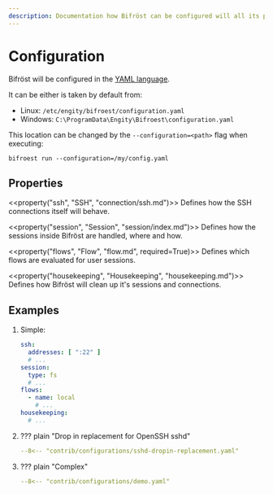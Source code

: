 ```yaml
---
description: Documentation how Bifröst can be configured will all its possible properties.
---
```

# Configuration

Bifröst will be configured in the [YAML language](https://en.wikipedia.org/wiki/YAML).

It can be either is taken by default from:

* Linux: `/etc/engity/bifroest/configuration.yaml`
* Windows: `C:\ProgramData\Engity\Bifroest\configuration.yaml`

This location can be changed by the `--configuration=<path>` flag when executing:
```{.shell linenums=0}
bifroest run --configuration=/my/config.yaml
```

## Properties

<<property("ssh", "SSH", "connection/ssh.md")>>
Defines how the SSH connections itself will behave.

<<property("session", "Session", "session/index.md")>>
Defines how the sessions inside Bifröst are handled, where and how.

<<property("flows", "Flow", "flow.md", required=True)>>
Defines which flows are evaluated for user sessions.

<<property("housekeeping", "Housekeeping", "housekeeping.md")>>
Defines how Bifröst will clean up it's sessions and connections.

## Examples

1. Simple:
    ```yaml
    ssh:
      addresses: [ ":22" ]
      # ...
    session:
      type: fs
      # ...
    flows:
      - name: local
        # ...
    housekeeping:
      # ...
    ```

2. ??? plain "Drop in replacement for OpenSSH sshd"
    ```yaml title="<< asset_link('contrib/configurations/sshd-dropin-replacement.yaml') >>"
    --8<-- "contrib/configurations/sshd-dropin-replacement.yaml"
    ```

3. ??? plain "Complex"
    ```yaml title="<< asset_link('contrib/configurations/demo.yaml') >>"
    --8<-- "contrib/configurations/demo.yaml"
    ```


